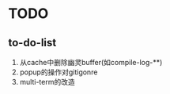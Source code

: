 # TODO

## to-do-list
1. 从cache中删除幽灵buffer(如compile-log-**)  
2. popup的操作对gitigonre  
3. multi-term的改造
